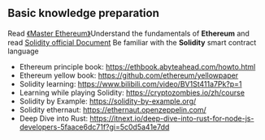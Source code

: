 ## Basic knowledge preparation   
Read [《Master Ethereum》](https://github.com/inoutcode/ethereum_book)Understand the fundamentals of **Ethereum** and read [Solidity official Document](https://docs.soliditylang.org/) Be familiar with the **Solidity** smart contract language

- Ethereum principle book: <https://ethbook.abyteahead.com/howto.html>
- Ethereum yellow book: <https://github.com/ethereum/yellowpaper>
- Solidity learning: <https://www.bilibili.com/video/BV1St411a7Pk?p=1>
- Learning while playing Solidity: <https://cryptozombies.io/zh/course>
- Solidity by Example: <https://solidity-by-example.org/>
- Solidity ethernaut: <https://ethernaut.openzeppelin.com/>
- Deep Dive into Rust: <https://itnext.io/deep-dive-into-rust-for-node-js-developers-5faace6dc71f?gi=5c0d5a41e7dd>